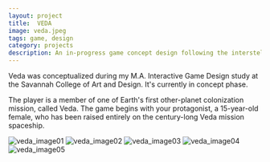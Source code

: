 ```yaml
---
layout: project
title:  VEDA
image: veda.jpeg
tags: game, design
category: projects
description: An in-progress game concept design following the interstellar Veda mission to colonize our nearest habitable planet.
---
```

Veda was conceptualized during my M.A. Interactive Game Design study at the Savannah College of Art and Design. It's currently in concept phase.

The player is a member of one of Earth's first other-planet colonization mission, called Veda.  The game begins with your protagonist, a 15-year-old female, who has been raised entirely on the century-long Veda mission spaceship. 

![veda_image01](veda_image01.png "Veda Image 01")
![veda_image02](veda_image02.png "Veda Image 02")
![veda_image03](veda_image03.png "Veda Image 03")
![veda_image04](veda_image04.png "Veda Image 04")
![veda_image05](veda_image05.png "Veda Image 05")	

